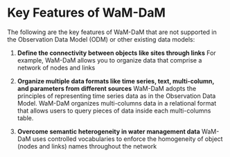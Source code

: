 Key Features of WaM-DaM 
=======================

The following are the key features of WaM-DaM that are not supported in the Observation Data Model (ODM) or other existing data models:

1. **Define the connectivity between objects like sites through links**
For example, WaM-DaM allows you to organize data that comprise a network of nodes and links 

2. **Organize multiple data formats like time series, text, multi-column, and parameters from different sources**
WaM-DaM adopts the principles of representing time series data as in the Observation Data Model. WaM-DaM organizes multi-columns data in a relational format that allows users to query pieces of data inside each multi-columns table.  

3. **Overcome semantic heterogeneity in water management data**
WaM-DaM uses controlled vocabularies to enforce the homogeneity of object (nodes and links) names throughout the network





